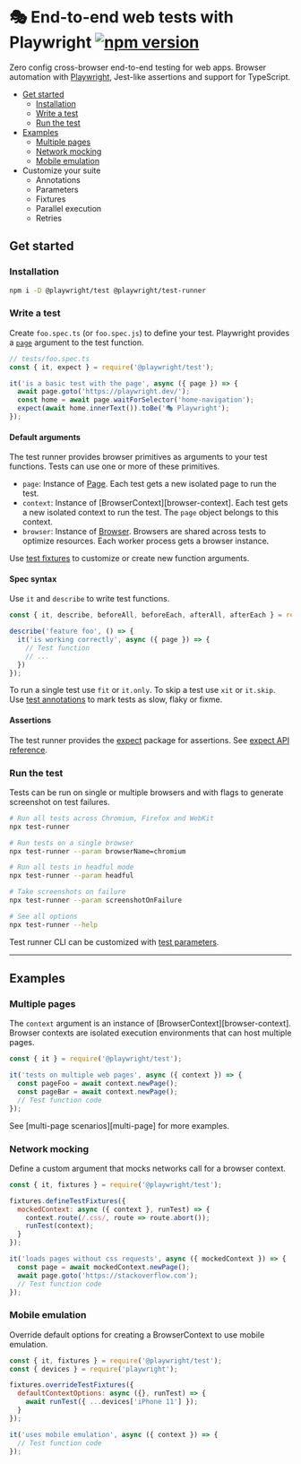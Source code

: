 # 🎭 End-to-end web tests with Playwright [![npm version](https://img.shields.io/npm/v/@playwright/test.svg?style=flat)](https://www.npmjs.com/package/@playwright/test)

Zero config cross-browser end-to-end testing for web apps. Browser automation with [Playwright](https://playwright.dev), Jest-like assertions and support for TypeScript.

- [Get started](#get-started)
  - [Installation](#installation)
  - [Write a test](#write-a-test)
  - [Run the test](#run-the-test)
- [Examples](#examples)
  - [Multiple pages](#multiple-pages)
  - [Network mocking](#network-mocking)
  - [Mobile emulation](#mobile-emulation)
- Customize your suite
  - Annotations
  - Parameters
  - Fixtures
  - Parallel execution
  - Retries

## Get started

### Installation

```sh
npm i -D @playwright/test @playwright/test-runner
```

### Write a test

Create `foo.spec.ts` (or `foo.spec.js`) to define your test. Playwright provides a [`page`](https://playwright.dev/#path=docs%2Fapi.md&q=class-page) argument to the test function.

```js
// tests/foo.spec.ts
const { it, expect } = require('@playwright/test');

it('is a basic test with the page', async ({ page }) => {
  await page.goto('https://playwright.dev/');
  const home = await page.waitForSelector('home-navigation');
  expect(await home.innerText()).toBe('🎭 Playwright');
});
```

#### Default arguments

The test runner provides browser primitives as arguments to your test functions. Tests can use one or more of these primitives.

- `page`: Instance of [Page](https://playwright.dev/#path=docs%2Fapi.md&q=class-page). Each test gets a new isolated page to run the test.
- `context`: Instance of [BrowserContext][browser-context]. Each test gets a new isolated context to run the test. The `page` object belongs to this context.
- `browser`: Instance of [Browser](https://playwright.dev/#path=docs%2Fapi.md&q=class-browser). Browsers are shared across tests to optimize resources. Each worker process gets a browser instance.

Use [test fixtures](docs/fixtures.md) to customize or create new function arguments.

#### Spec syntax

Use `it` and `describe` to write test functions.

```js
const { it, describe, beforeAll, beforeEach, afterAll, afterEach } = require('@playwright/test');

describe('feature foo', () => {
  it('is working correctly', async ({ page }) => {
    // Test function
    // ...
  })
});
```

To run a single test use `fit` or `it.only`. To skip a test use `xit` or `it.skip`. Use [test annotations](docs/annotations.md) to mark tests as slow, flaky or fixme.

#### Assertions

The test runner provides the [expect](https://www.npmjs.com/package/expect) package for assertions. See [expect API reference](https://jestjs.io/docs/en/expect).

### Run the test

Tests can be run on single or multiple browsers and with flags to generate screenshot on test failures.

```sh
# Run all tests across Chromium, Firefox and WebKit
npx test-runner

# Run tests on a single browser
npx test-runner --param browserName=chromium

# Run all tests in headful mode
npx test-runner --param headful

# Take screenshots on failure
npx test-runner --param screenshotOnFailure

# See all options
npx test-runner --help
```

Test runner CLI can be customized with [test parameters](docs/parameters.md).


-----------

## Examples

### Multiple pages

The `context` argument is an instance of [BrowserContext][browser-context]. Browser contexts are isolated execution environments that can host multiple pages.

```js
const { it } = require('@playwright/test');

it('tests on multiple web pages', async ({ context }) => {
  const pageFoo = await context.newPage();
  const pageBar = await context.newPage();
  // Test function code
});
```

See [multi-page scenarios][multi-page] for more examples.

### Network mocking

Define a custom argument that mocks networks call for a browser context.

```js
const { it, fixtures } = require('@playwright/test');

fixtures.defineTestFixtures({
  mockedContext: async ({ context }, runTest) => {
    context.route(/.css/, route => route.abort());
    runTest(context);
  }
});

it('loads pages without css requests', async ({ mockedContext }) => {
  const page = await mockedContext.newPage();
  await page.goto('https://stackoverflow.com');
  // Test function code
});
```

### Mobile emulation

Override default options for creating a BrowserContext to use mobile emulation.

```js
const { it, fixtures } = require('@playwright/test');
const { devices } = require('playwright');

fixtures.overrideTestFixtures({
  defaultContextOptions: async ({}, runTest) => {
    await runTest({ ...devices['iPhone 11'] });
  }
});

it('uses mobile emulation', async ({ context }) => {
  // Test function code
});
```

[browser-opts]: https://playwright.dev/#path=docs%2Fapi.md&q=browsertypelaunchoptions
[context-opts]: https://playwright.dev/#path=docs%2Fapi.md&q=browsernewcontextoptions
